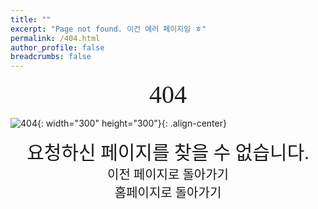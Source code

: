 ```yaml
---
title: ""
excerpt: "Page not found. 이건 에러 페이지임 ㅎ"
permalink: /404.html
author_profile: false
breadcrumbs: false
---
```

<style>
  @font-face{
      font-family: 'JetBrains Mono';
      src: url('https://raw.githubusercontent.com/JetBrains/JetBrainsMono/master/fonts/webfonts/JetBrainsMono-Regular.woff2') format('woff2'),
            url('https://raw.githubusercontent.com/JetBrains/JetBrainsMono/master/fonts/ttf/JetBrainsMono-Regular.ttf') format('truetype');
      font-weight: normal;
      font-style: normal;
  }
  @import url('https://cdn.rawgit.com/moonspam/NanumSquare/master/nanumsquare.css');

  #backtolast:hover {
    text-decoration: underline;
  }
</style>
<div align="center" style="font-size: 40px; font-family: 'JetBrains Mono';">404</div>

![404](https://raw.githubusercontent.com/ywbook/blog/master/assets/404.jpg "친구가 만든거..."){: width="300" height="300"}{: .align-center}

<div align="center" style="font-size: 30px; font-family: 'nanumsquare';">요청하신 페이지를 찾을 수 없습니다.</div>

<div onclick="window.history.back()" align="center" style="font-size: 20px; font-family: 'nanumsquare'; cursor: pointer;" id="backtolast">이전 페이지로 돌아가기</div><div onclick="location.href='{{ site.url }}'" align="center" style="font-size: 20px; font-family: 'nanumsquare'; cursor: pointer;" id="backtolast">홈페이지로 돌아가기</div>

<script>
  var GOOG_FIXURL_LANG = 'en';
  var GOOG_FIXURL_SITE = 'https://ywbook.github.io/blog'
</script>
<script src="https://linkhelp.clients.google.com/tbproxy/lh/wm/fixurl.js">
</script>
